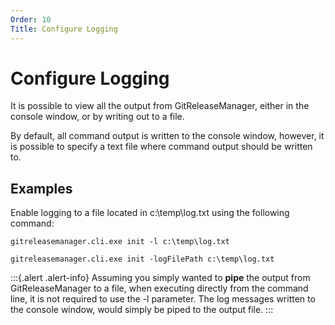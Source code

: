 ```yaml
---
Order: 10
Title: Configure Logging
---
```


# Configure Logging

It is possible to view all the output from GitReleaseManager, either in the console window, or by writing out to a file.

By default, all command output is written to the console window, however, it is possible to specify a text file where command output should be written to.

## **Examples**

Enable logging to a file located in c:\temp\log.txt using the following command:

```
gitreleasemanager.cli.exe init -l c:\temp\log.txt

gitreleasemanager.cli.exe init -logFilePath c:\temp\log.txt
```

:::{.alert .alert-info}
Assuming you simply wanted to **pipe** the output from GitReleaseManager to a file, when executing directly from the command line, it is not required to use the -l parameter.  The log messages written to the console window, would simply be piped to the output file.
:::